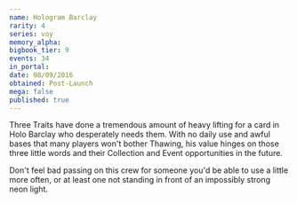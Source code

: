 ```yaml
---
name: Hologram Barclay
rarity: 4
series: voy
memory_alpha:
bigbook_tier: 9
events: 34
in_portal:
date: 08/09/2016
obtained: Post-Launch
mega: false
published: true
---
```


Three Traits have done a tremendous amount of heavy lifting for a card in Holo Barclay who desperately needs them. With no daily use and awful bases that many players won't bother Thawing, his value hinges on those three little words and their Collection and Event opportunities in the future.

Don't feel bad passing on this crew for someone you'd be able to use a little more often, or at least one not standing in front of an impossibly strong neon light.
